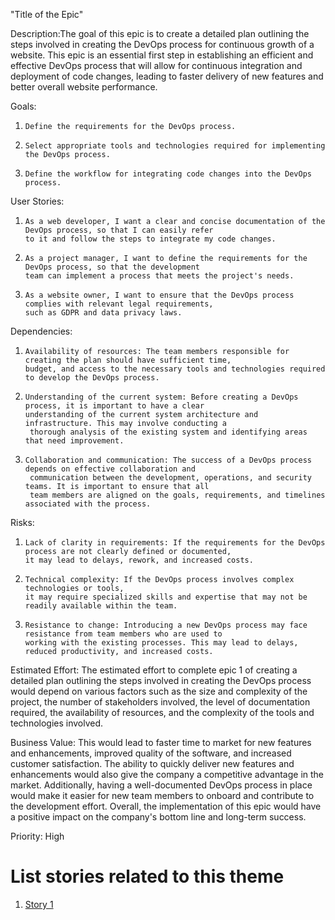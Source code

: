 "Title of the Epic"

Description:The goal of this epic is to create a detailed plan outlining the steps involved in creating the 
DevOps process for continuous growth of a website. This epic is an essential first step in establishing an efficient
and effective DevOps process that will allow for continuous integration and deployment of code changes, leading to 
faster delivery of new features and better overall website performance. 

Goals:
1.     Define the requirements for the DevOps process.
2.     Select appropriate tools and technologies required for implementing the DevOps process.
3.     Define the workflow for integrating code changes into the DevOps process.


User Stories:
1.     As a web developer, I want a clear and concise documentation of the DevOps process, so that I can easily refer 
       to it and follow the steps to integrate my code changes.
2.     As a project manager, I want to define the requirements for the DevOps process, so that the development  
       team can implement a process that meets the project's needs.
3.     As a website owner, I want to ensure that the DevOps process complies with relevant legal requirements, 
       such as GDPR and data privacy laws.


Dependencies: 
1.     Availability of resources: The team members responsible for creating the plan should have sufficient time, 
       budget, and access to the necessary tools and technologies required to develop the DevOps process.
2.     Understanding of the current system: Before creating a DevOps process, it is important to have a clear
       understanding of the current system architecture and infrastructure. This may involve conducting a 
        thorough analysis of the existing system and identifying areas that need improvement.
3.     Collaboration and communication: The success of a DevOps process depends on effective collaboration and 
        communication between the development, operations, and security teams. It is important to ensure that all 
        team members are aligned on the goals, requirements, and timelines associated with the process.


Risks: 
1.     Lack of clarity in requirements: If the requirements for the DevOps process are not clearly defined or documented,
       it may lead to delays, rework, and increased costs.
2.     Technical complexity: If the DevOps process involves complex technologies or tools,
       it may require specialized skills and expertise that may not be readily available within the team.
3.     Resistance to change: Introducing a new DevOps process may face resistance from team members who are used to
       working with the existing processes. This may lead to delays, reduced productivity, and increased costs.


Estimated Effort: The estimated effort to complete epic 1 of creating a detailed plan outlining the steps involved in 
creating the DevOps process would depend on various factors such as the size and complexity of the project, 
the number of stakeholders involved, the level of documentation required, the availability of resources, 
and the complexity of the tools and technologies involved.

Business Value: This would lead to faster time to market for new features and enhancements, improved quality of the software,
and increased customer satisfaction. The ability to quickly deliver new features and enhancements would also 
give the company a competitive advantage in the market. Additionally, having a well-documented DevOps process in place would 
make it easier for new team members to onboard and contribute to the development effort. Overall, the implementation of 
this epic would have a positive impact on the company's bottom line and long-term success.
 


Priority: High

# List stories related to this theme
1. [Story 1](documentation/templates/theme/initiatives/epics/stories/story_template.md)